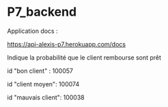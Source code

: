# P7_backend

Application docs :

https://api-alexis-p7.herokuapp.com/docs

Indique la probabilité que le client rembourse sont prêt

id "bon client" : 100057

id "client moyen": 100074

id "mauvais client": 100038
